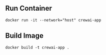 ## Run Container

```
docker run -it --network="host" crewai-app
```

## Build Image
```
docker build -t crewai-app .
```